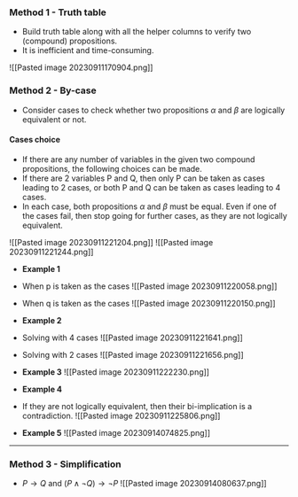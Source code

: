 
### Method 1 - Truth table
- Build truth table along with all the helper columns to verify two (compound) propositions.
- It is inefficient and time-consuming.

![[Pasted image 20230911170904.png]]

### Method 2 - By-case
- Consider cases to check whether two propositions $\alpha$ and $\beta$ are logically equivalent or not.
#### Cases choice

- If there are any number of variables in the given two compound propositions, the following choices can be made.
- If there are 2 variables P and Q, then only P can be taken as cases leading to 2 cases, or both P and Q can be taken as cases leading to 4 cases.
- In each case, both propositions $\alpha$ and $\beta$ must be equal. Even if one of the cases fail, then stop going for further cases, as they are not logically equivalent.

![[Pasted image 20230911221204.png]]
![[Pasted image 20230911221244.png]]

- **Example 1**
- When p is taken as the cases
![[Pasted image 20230911220058.png]]

- When q is taken as the cases
![[Pasted image 20230911220150.png]]

- **Example 2**
- Solving with 4 cases
![[Pasted image 20230911221641.png]]

- Solving with 2 cases
![[Pasted image 20230911221656.png]]

- **Example 3**
![[Pasted image 20230911222230.png]]

- **Example 4**
- If they are not logically equivalent, then their bi-implication is a contradiction.
![[Pasted image 20230911225806.png]]

- **Example 5**
![[Pasted image 20230914074825.png]]

---
### Method 3 - Simplification

- $P \rightarrow Q \text{ and } (P \wedge \neg Q) \rightarrow \neg P$ 
![[Pasted image 20230914080637.png]]
